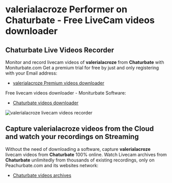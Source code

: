 # valerialacroze Performer on Chaturbate - Free LiveCam videos downloader

## Chaturbate Live Videos Recorder

Monitor and record livecam videos of **valerialacroze** from **Chaturbate** with Moniturbate.com
Get a premium trial for free by just and only registering with your Email address:
* [valerialacroze Premium videos downloader](https://moniturbate.com/request-demo-licence-key.html)

Free livecam videos downloader - Moniturbate Software:
* [Chaturbate videos downloader](https://moniturbate.com/moniturbate-download-software.html)

![valerialacroze livecam videos recorder](https://peachurnet.com/templates/moniturbate-software.png)


## Capture valerialacroze videos from the Cloud and watch your recordings on Streaming

Without the need of downloading a software, capture **valerialacroze** livecam videos from **Chaturbate** 100% online.
Watch Livecam archives from **Chaturbate** unlimitedly from thousands of existing recordings, only on Peachurbate.com and its websites network:
* [Chaturbate videos archives](https://peachurnet.com/)